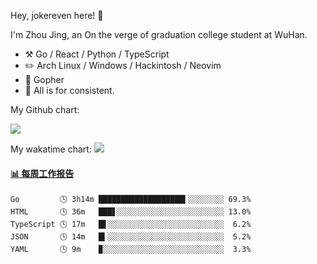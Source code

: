 Hey, jokereven here! 👋

I'm Zhou Jing, an On the verge of graduation college student at WuHan.

-   :hammer_and_pick: Go / React / Python / TypeScript
-   :pencil2: Arch Linux / Windows / Hackintosh / Neovim
-   :seedling: Gopher
-   :thought_balloon: All is for consistent.

My Github chart:

![](https://ghchart.rshah.org/JonnieWayy)

My wakatime chart:
![](https://wakatime.com/share/@jokereven/1679dc82-4bf9-4b63-9203-390d608503de.png)

<!-- waka-box start -->
#### <a href="https://gist.github.com/9f8118785e2d128d746db5f61b0e0a2a" target="_blank">📊 每周工作报告</a>
```text
Go         🕓 3h14m ███████████████████▍░░░░░░░░ 69.3%
HTML       🕓 36m   ███▋░░░░░░░░░░░░░░░░░░░░░░░░ 13.0%
TypeScript 🕓 17m   █▋░░░░░░░░░░░░░░░░░░░░░░░░░░  6.2%
JSON       🕓 14m   █▍░░░░░░░░░░░░░░░░░░░░░░░░░░  5.2%
YAML       🕓 9m    ▉░░░░░░░░░░░░░░░░░░░░░░░░░░░  3.3%
```
<!-- Powered by https://github.com/journey-ad/waka-box-go . -->
<!-- waka-box end -->
